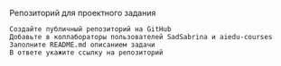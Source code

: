 Репозиторий для проектного задания

    Создайте публичный репозиторий на GitHub
    Добавьте в коллабораторы пользователей SadSabrina и aiedu-courses
    Заполните README.md описанием задачи
    В ответе укажите ссылку на репозиторий

